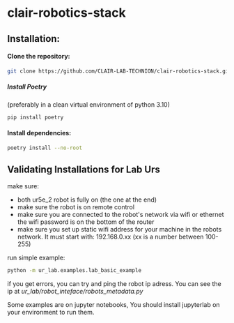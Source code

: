 # clair-robotics-stack

## Installation:
#### Clone the repository:
```bash
git clone https://github.com/CLAIR-LAB-TECHNION/clair-robotics-stack.git
```

##### Install Poetry
(preferably in a clean virtual environment of python 3.10)
```bash
pip install poetry
```

#### Install dependencies:
```bash
poetry install --no-root
```

## Validating Installations for Lab Urs 
make sure:
* both ur5e_2 robot is fully on (the one at the end)
* make sure the robot is on remote control
* make sure you are connected to the robot's network via wifi or ethernet
    the wifi password is on the bottom of the router
* make sure you set up static wifi address for your machine in the robots network.
 It must start with: 192.168.0.xx (xx is a number between 100-255)

run simple example:
```bash
python -m ur_lab.examples.lab_basic_example
```
if you get errors, you can try and ping the robot ip adress. You can see the ip at *ur_lab/robot_inteface/robots_metadata.py*

Some examples are on jupyter notebooks, You should install jupyterlab on your environment to run them.